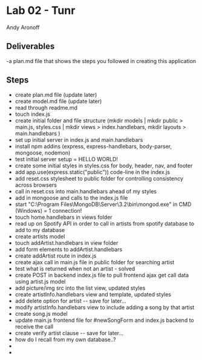 # Lab 02 - Tunr 

Andy Aronoff

## Deliverables
-a plan.md file that shows the steps you followed in creating this application

## Steps
  * create plan.md file (update later)
  * create model.md file (update later)
  * read through readme.md
  * touch index.js
  * create initial folder and file structure (mkdir models | mkdir public > main.js, styles.css | mkdir views > index.handlebars, mkdir layouts > main.handlebars )
  * set up initial server in index.js and main.handlebars
  * install npm addins (express, express-handlebars, body-parser, mongoose, nodemon)
  * test initial server setup = HELLO WORLD!
  * create some initial styles in styles.css for body, header, nav, and footer
  * add  app.use(express.static("public"))  code-line in the index.js
  * add reset.css stylesheet to public folder for controlling consistency across browsers
  * call in reset.css into main.handlebars ahead of my styles
  * add in mongoose and calls to the index.js file
  * start "C:\Program Files\MongoDB\Server\3.2\bin\mongod.exe" in CMD (Windows) = 1 connection!
  * touch home.handlebars in views folder 
  * read up on Spotify API in order to call in artists from spotify database to add to my database
  * create artists model
  * touch addArtist.handlebars in view folder
  * add form elements to addArtist.handlebars
  * create addArtist route in index.js
  * create ajax call in main.js file in public folder for searching artist
  * test what is returned when not an artist - solved
  * create POST in backend index.js file to pull frontend ajax get call data using artist.js model
  * add picture/img src into the list view, updated styles
  * create artistInfo.handlebars view and template, updated styles 
  * add delete option for artist -- save for later...
  * modify artistInfo.handlebars view to include adding a song by that artist
  * create song.js model
  * update main.js frontend file for #newSongForm and index.js backend to receive the call
  * create verify artist clause -- save for later...
  * how do I recall from my own database..?
  * 
  * 
